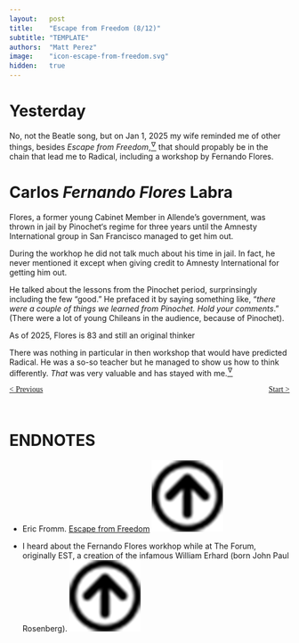 ```yaml
---
layout:   post
title:    "Escape from Freedom (8/12)"
subtitle: "TEMPLATE"
authors:  "Matt Perez"
image:    "icon-escape-from-freedom.svg"
hidden:   true
---
```


<div style='display:none; '>
 <p><em>Escape from Freedom</em> was published in 1941. Pim de Morre, co-founder of <em>Corporate Rebels</em>, reminded me of it(he is reading it!). I first read it when I was 18-19 years old (I am a mere 73 now).</p>
</div>

<h1>Yesterday</h1>
 <p>No, not the Beatle song, but on Jan 1, 2025 my wife reminded me of other things, besides <em>Escape from Freedom</em>,<a href='#en01'><sup id='bm01'>&hairsp;&nabla;&hairsp;</sup></a> that should propably be in the chain that lead me to Radical, including a workshop by Fernando Flores.</p>

<h1>Carlos <em>Fernando Flores</em> Labra</h1>
 <p>Flores, a former young Cabinet Member in Allende&rsquo;s government, was thrown in jail by Pinochet&lsquo;s regime for three years until the Amnesty International group in San Francisco managed to get him out.</p>
 <p>During the workhop he did not talk much about his time in jail. In fact, he never mentioned it except when giving credit to Amnesty International for getting him out.</p>
 <p>He talked about the lessons from the Pinochet period, surprinsingly including the few &ldquo;good.&rdquo; He prefaced it by saying something like, &ldquo;<em>there were a couple of things we learned from Pinochet. Hold your comments</em>.&rdquo; (There were a lot of young Chileans in the audience, because of Pinochet).</p>
 <p>As of 2025, Flores is 83 and still an original thinker</p>
 <p>There was nothing in particular in then workshop that would have predicted Radical. He was a so-so teacher but he managed to show us how to think differently. <em>That</em> was very valuable and has stayed with me.<a href='#en02'><sup id='bm02'>&hairsp;&nabla;&hairsp;</sup></a></p>

<div style="margin-bottom:1in; font-family: American Typewriter, serif; ">
 <span style="float:left; ">
  <a href="https://radicalcompanies.com/2024/12/29/escape-from-freedom">&lt; Previous</a>
 </span>
 <span style="float:right; ">
  <a href="https://radicalcompanies.com/2025/01/03/escape-from-freedom">Start &gt;</a>
 </span>
</div>

<h1 class="_section">ENDNOTES</h1>
 <ul>
  <li id="en01">
   <p class="_list-item">
    Eric Fromm.
    <a href="https://www.amazon.com/Escape-Freedom-Erich-Fromm/dp/0805031499" target="_blank">Escape from Freedom</a>
    <a href="#bm01" class="_uparrow"><img src="/assets/img/arrow-up-icon.png"></a>
   </p>
  </li>
  <li id="en02">
   <p class="_list-item">
    I heard about the Fernando Flores workhop while at The Forum, originally EST, a creation of the infamous William Erhard (born John Paul Rosenberg).
    <a href="#bm02" class="_uparrow"><img src="/assets/img/arrow-up-icon.png"></a>
   </p>
  </li>
 </ul>
